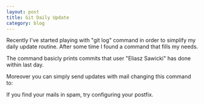 ```yaml
---
layout: post
title: Git Daily Update
category: blog
---
```


Recently I've started playing with "git log" command in order to simplify my daily update routine. After some time I found a command that fills my needs.


<script src="https://gist.github.com/Eluss/cf2c2fc3e0fe4e274996.js"></script>
The command basicly prints commits that user "Eliasz Sawicki" has done within last day.

Moreover you can simply send updates with mail changing this command to:

<script src="https://gist.github.com/Eluss/822c8dc09b0dc186641a.js"></script>

If you find your mails in spam, try configuring your postfix.
